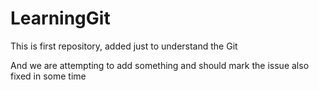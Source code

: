 # LearningGit
This is first repository, added just to understand the Git

And we are attempting to add something and should mark the issue also fixed in some time
